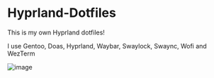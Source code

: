 # Hyprland-Dotfiles

This is my own Hyprland dotfiles!

I use Gentoo, Doas, Hyprland, Waybar, Swaylock, Swaync, Wofi and WezTerm

![image](https://github.com/Biskvit-github/Hyprland-Dotfiles/assets/82251206/51800724-1b3b-4b63-a859-666b72b8e79f)
